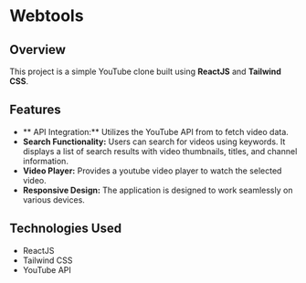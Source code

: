 # Webtools

## Overview
This project is a simple YouTube clone built using **ReactJS** and **Tailwind CSS**.
## Features
- ** API Integration:** Utilizes the YouTube API from to fetch video data.
- **Search Functionality:** Users can search for videos using keywords. It displays a list of search results with video thumbnails, titles, and channel information.
- **Video Player:** Provides a youtube video player to watch the selected video.
- **Responsive Design:** The application is designed to work seamlessly on various devices.

## Technologies Used
- ReactJS
- Tailwind CSS
- YouTube API
